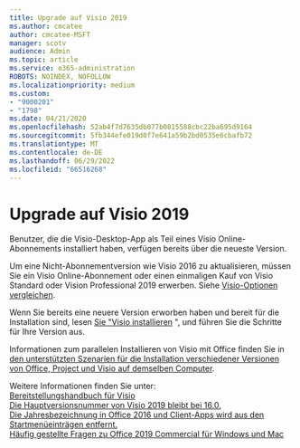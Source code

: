 ```yaml
---
title: Upgrade auf Visio 2019
ms.author: cmcatee
author: cmcatee-MSFT
manager: scotv
audience: Admin
ms.topic: article
ms.service: o365-administration
ROBOTS: NOINDEX, NOFOLLOW
ms.localizationpriority: medium
ms.custom:
- "9000201"
- "1798"
ms.date: 04/21/2020
ms.openlocfilehash: 52ab4f7d7635db077b0815588cbc22ba695d9164
ms.sourcegitcommit: 5fb344efe019d0f7e641a59b2bd0535e6cbafb72
ms.translationtype: MT
ms.contentlocale: de-DE
ms.lasthandoff: 06/29/2022
ms.locfileid: "66516268"
---
```

# <a name="upgrade-to-visio-2019"></a>Upgrade auf Visio 2019

Benutzer, die die Visio-Desktop-App als Teil eines Visio Online-Abonnements installiert haben, verfügen bereits über die neueste Version. 

Um eine Nicht-Abonnementversion wie Visio 2016 zu aktualisieren, müssen Sie ein Visio Online-Abonnement oder einen einmaligen Kauf von Visio Standard oder Vision Professional 2019 erwerben. Siehe [Visio-Optionen vergleichen](https://products.office.com/visio/microsoft-visio-plans-and-pricing-compare-visio-options).

Wenn Sie bereits eine neuere Version erworben haben und bereit für die Installation sind, lesen [Sie "Visio installieren](https://support.office.com/article/f98f21e3-aa02-4827-9167-ddab5b025710?wt.mc_id=OfficeAdm_ClientDIA_Alchemy1798) ", und führen Sie die Schritte für Ihre Version aus. 

Informationen zum parallelen Installieren von Visio mit Office finden Sie in [den unterstützten Szenarien für die Installation verschiedener Versionen von Office, Project und Visio auf demselben Computer](https://docs.microsoft.com/deployoffice/install-different-office-visio-and-project-versions-on-the-same-computer).

Weitere Informationen finden Sie unter:<br>
[Bereitstellungshandbuch für Visio](https://docs.microsoft.com/deployoffice/deployment-guide-for-visio)<br>
[Die Hauptversionsnummer von Visio 2019 bleibt bei 16.0.](https://docs.microsoft.com/deployoffice/office2019/overview#whats-stayed-the-same-in-office-2019)<br>
[Die Jahresbezeichnung in Office 2016 und Client-Apps wird aus den Startmenüeinträgen entfernt.](https://support.office.com/article/8fe5e052-76d2-49de-af30-2e84ed3da907?wt.mc_id=OfficeAdm_ClientDIA_Alchemy1798)<br>
[Häufig gestellte Fragen zu Office 2019 Commercial für Windows und Mac](https://support.microsoft.com/help/4133312) 
